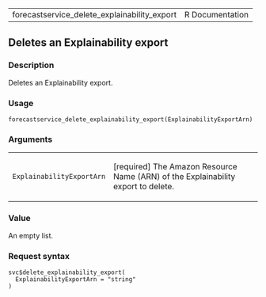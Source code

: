 <table style="width: 100%;">
<tbody>
<tr class="odd">
<td>forecastservice_delete_explainability_export</td>
<td style="text-align: right;">R Documentation</td>
</tr>
</tbody>
</table>

## Deletes an Explainability export

### Description

Deletes an Explainability export.

### Usage

    forecastservice_delete_explainability_export(ExplainabilityExportArn)

### Arguments

<table>
<colgroup>
<col style="width: 35%" />
<col style="width: 65%" />
</colgroup>
<tbody>
<tr class="odd">
<td><code
id="forecastservice_delete_explainability_export_:_ExplainabilityExportArn">ExplainabilityExportArn</code></td>
<td><p>[required] The Amazon Resource Name (ARN) of the Explainability
export to delete.</p></td>
</tr>
</tbody>
</table>

### Value

An empty list.

### Request syntax

    svc$delete_explainability_export(
      ExplainabilityExportArn = "string"
    )
